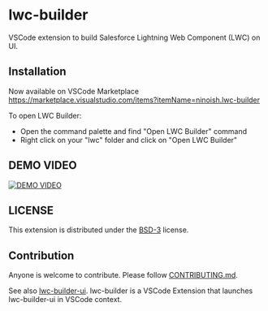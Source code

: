 # lwc-builder

VSCode extension to build Salesforce Lightning Web Component (LWC) on UI.

## Installation

Now available on VSCode Marketplace
https://marketplace.visualstudio.com/items?itemName=ninoish.lwc-builder

To open LWC Builder:

- Open the command palette and find "Open LWC Builder" command
- Right click on your "lwc" folder and click on "Open LWC Builder"

## DEMO VIDEO

[![DEMO VIDEO](https://img.youtube.com/vi/prhVtTGvMeU/0.jpg)](https://youtu.be/prhVtTGvMeU?t=573 'How we built LWC Builder VSCode Extension')

## LICENSE

This extension is distributed under the [BSD-3](https://opensource.org/licenses/BSD-3-Clause) license.

## Contribution

Anyone is welcome to contribute.
Please follow [CONTRIBUTING.md](https://github.com/developerforce/lwc-builder/blob/main/CONTRIBUTING.md).

See also [lwc-builder-ui](https://github.com/developerforce/lwc-builder-ui).
lwc-builder is a VSCode Extension that launches lwc-builder-ui in VSCode context.
